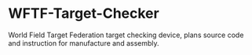 # WFTF-Target-Checker
World Field Target Federation target checking device, plans source code and instruction for manufacture and assembly.
